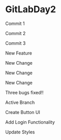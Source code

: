# GitLabDay2

Commit 1

Commit 2

Commit 3

New Feature

New Change

New Change

New Change


Three bugs fixed!!


Active Branch


Create Button UI

Add Login Functionality


Update Styles
